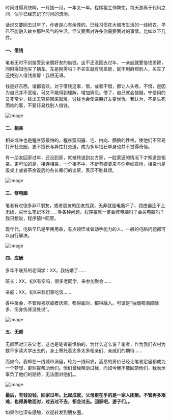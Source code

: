 时间过得真快啊，一月接一月，一年又一年。程序猿工作繁忙，每天游离于代码之间，似乎已经忘记了时间的流淌。

话说又要回去过年了，作者是心有余悸的。已经习惯在大城市生活的一线码农，早已不能融入故乡那种风气的生活。但又要面对许多你需要面对的事情，比如以下几件。

#### 一、借钱

笔者无时不刻接受到亲朋好友的借钱。这不还没回去过年，一亲戚就要借钱盖房，同时得知他买了辆车。车是刚需吗？不买车就有钱盖房，就不用麻烦别人，买车了还找别人借钱盖房！我很无语。

钱是好东西，谁都喜欢。对于借钱这事，借，或者不借，都让人头疼。不借，是因为自己并不宽裕，可又不能得到理解，增加猜忌。借了，自己就会拮据，守信用的又非常少，钱出去容易回来就难，讨钱也会使亲朋好友变世仇。我认为，不是生死困难的事，不要轻易找别人借钱。

![image](http://img.javastack.cn/18-2-4/86768584.jpg)

#### 二、相亲

相亲或许也是程序猿最怕的。程序猿闷骚、宅、内向、腼腆的性格，使他们不容易打开社交圈，更不擅长与异性打交道，成为多年钻石单身也并不觉得奇怪。

有一朋友回家过年，还没到家，就被转送到女方家，一脸蒙逼的情况下才知道是相亲。更可怕的是，接连相亲，一个相不中，不断有媒婆来与你牵线搭桥，相亲也是饭桌上或者茶余饭后的各长辈们的谈资，表示不胜其烦。

![image](http://img.javastack.cn/18-2-4/1327300.jpg)

#### 三、修电脑

笔者有过很多非IT朋友，或者朋友的朋友找我，无非就是电脑坏了、路由器连不上无线、买什么笔记本好……等各种问题。程序猿就一定会修电脑吗？会买电脑吗？我只想说，程序猿!=网管。

现年代，电脑早已是平民用品，有点领悟或者动手能力的人，一般的电脑问题都可以自行解决。

![image](http://img.javastack.cn/18-2-4/70001282.jpg)

#### 四、应酬

多年不联系的老同学：XX，我结婚了……

班长：XX，初X有空吗，很多老同学，来参加聚会……

亲戚：XX，初X来我们家吃饭……

各种聚会，不管你喜欢或者厌烦，都得面对，都得融入。可谓是“抽烟喝酒应酬多，伤身伤肾没处说”。

![image](http://img.javastack.cn/18-2-4/67388781.jpg)

#### 五、无颜

无颜面对江东父老，这也是笔者最惧怕的，为什么这么说？笔者，作为我们农村为数不多读大学出去的，身上寄托着太多太多相亲们、亲戚们的期待……

而如今，我却在一线城市涡居，轮为一线码农，高昂的房价已经让笔者定居都成为一个梦想，更别提帮助他们。他们曾经帮助过我，而如今我不能回馈他们，我表示辜负了他们的期待，无法面对他们。。

![image](http://img.javastack.cn/18-2-4/83383520.jpg)

**最后，有钱没钱，回家过年。比起成就，父母更在乎的是一家人团聚。不管再多艰难，也得勇敢面对，过去过不去，都会过去。回家吧，游子们。。**

如果你也深有感触，欢迎转发到朋友圈。
